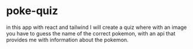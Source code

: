 # poke-quiz
in this app with react and tailwind I will create a quiz where with an image you have to guess the name of the correct pokemon, with an api that provides me with information about the pokemon.
